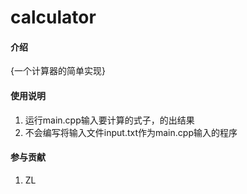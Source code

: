 # calculator

#### 介绍
{一个计算器的简单实现}

#### 使用说明

1.  运行main.cpp输入要计算的式子，的出结果
2.  不会编写将输入文件input.txt作为main.cpp输入的程序

#### 参与贡献

1.  ZL

